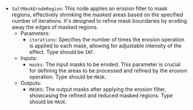 - `SaltMaskErodeRegion`: This node applies an erosion filter to mask regions, effectively shrinking the masked areas based on the specified number of iterations. It's designed to refine mask boundaries by eroding away the edges of masked regions.
    - Parameters:
        - `iterations`: Specifies the number of times the erosion operation is applied to each mask, allowing for adjustable intensity of the effect. Type should be `INT`.
    - Inputs:
        - `masks`: The input masks to be eroded. This parameter is crucial for defining the areas to be processed and refined by the erosion operation. Type should be `MASK`.
    - Outputs:
        - `MASKS`: The output masks after applying the erosion filter, showcasing the refined and reduced masked regions. Type should be `MASK`.
